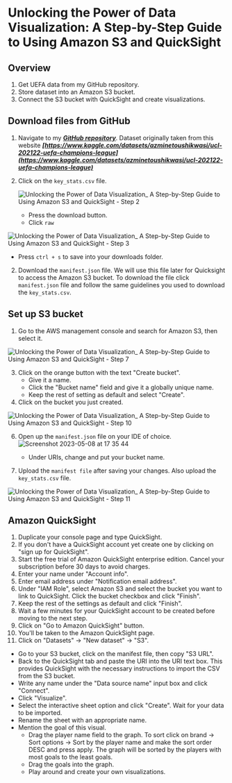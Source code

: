 # Unlocking the Power of Data Visualization: A Step-by-Step Guide to Using Amazon S3 and QuickSight 

## Overview

1. Get UEFA data from my GitHub repository.
2. Store dataset into an Amazon S3 bucket.
3. Connect the S3 bucket with QuickSight and create visualizations.

## Download files from GitHub
1. Navigate to my ***[GitHub repository](https://github.com/GivenCingco/AmazonS3-with-Amazon-Quicksight-to-visualise-UEFA-stats)***. Dataset originally taken from this website ***[https://www.kaggle.com/datasets/azminetoushikwasi/ucl-202122-uefa-champions-league](https://www.kaggle.com/datasets/azminetoushikwasi/ucl-202122-uefa-champions-league)***

1. Click on the `key_stats.csv` file.



   ![Unlocking the Power of Data Visualization_ A Step-by-Step Guide to Using Amazon S3 and QuickSight  - Step 2](https://github.com/GivenCingco/AmazonS3-with-Amazon-Quicksight-to-visualise-UEFA-stats/assets/50238769/48208b19-69d7-441f-91b7-e19c839f600a)

   - Press the download button.
   - Click `raw`

![Unlocking the Power of Data Visualization_ A Step-by-Step Guide to Using Amazon S3 and QuickSight  - Step 3](https://github.com/GivenCingco/AmazonS3-with-Amazon-Quicksight-to-visualise-UEFA-stats/assets/50238769/85239d7c-5409-4d1f-b53e-b3b15cca96e5)


   - Press `ctrl + s` to save into your downloads folder.
2. Download the `manifest.json` file. We will use this file later for Quicksight to access the Amazon S3 bucket. To download the file click `manifest.json` file and follow the same guidelines you used to download the `key_stats.csv`.
   

## Set up S3 bucket

1. Go to the AWS management console and search for Amazon S3, then select it.

![Unlocking the Power of Data Visualization_ A Step-by-Step Guide to Using Amazon S3 and QuickSight  - Step 7](https://github.com/GivenCingco/AmazonS3-with-Amazon-Quicksight-to-visualise-UEFA-stats/assets/50238769/d1297b35-f1f4-457a-a919-266cd92c4d41)


3. Click on the orange button with the text "Create bucket".
   - Give it a name.
   - Click the "Bucket name" field and give it a globally unique name.
   - Keep the rest of setting as default and select "Create".
4. Click on the bucket you just created.

![Unlocking the Power of Data Visualization_ A Step-by-Step Guide to Using Amazon S3 and QuickSight  - Step 10](https://github.com/GivenCingco/AmazonS3-with-Amazon-Quicksight-to-visualise-UEFA-stats/assets/50238769/3101a699-f541-4aa2-a72b-e23b7ee7a83a)


6. Open up the `manifest.json` file on your IDE of choice.
![Screenshot 2023-05-08 at 17 35 44](https://user-images.githubusercontent.com/50238769/236867065-781e4149-86e6-46d8-84a2-6f10d8f769eb.png)

   - Under URIs, change and put your bucket name.
6. Upload the `manifest file` after saving your changes. Also upload the `key_stats.csv` file.


![Unlocking the Power of Data Visualization_ A Step-by-Step Guide to Using Amazon S3 and QuickSight  - Step 11](https://github.com/GivenCingco/AmazonS3-with-Amazon-Quicksight-to-visualise-UEFA-stats/assets/50238769/40a0f921-a924-445b-9131-4fbfc258f085)



## Amazon QuickSight

1. Duplicate your console page and type QuickSight.
2. If you don't have a QuickSight account yet create one by clicking on "sign up for QuickSight".
3. Start the free trial of Amazon QuickSight enterprise edition. Cancel your subscription before 30 days to avoid charges.
4. Enter your name under "Account info".
5. Enter email address under "Notification email address".
6. Under "IAM Role", select Amazon S3 and select the bucket you want to link to QuickSight. Click the bucket checkbox and click "Finish".
7. Keep the rest of the settings as default and click "Finish".
8. Wait a few minutes for your QuickSight account to be created before moving to the next step.
9. Click on "Go to Amazon QuickSight" button.
10. You'll be taken to the Amazon QuickSight page.
11. Click on "Datasets" -> "New dataset" -> "S3".
   - Go to your S3 bucket, click on the manifest file, then copy "S3 URL".
   - Back to the QuickSight tab and paste the URI into the URI text box. This provides QuickSight with the necessary instructions to import the CSV from the S3 bucket.
   - Write any name under the "Data source name" input box and click "Connect".
   - Click "Visualize".
   - Select the interactive sheet option and click "Create". Wait for your data to be imported.
   - Rename the sheet with an appropriate name.
   - Mention the goal of this visual.
     - Drag the player name field to the graph. To sort click on brand -> Sort options -> Sort by the player name and make the sort order DESC and press apply. The graph will be sorted by the players with most goals to the least goals.
     - Drag the goals into the graph.
     - Play around and create your own visualizations.
